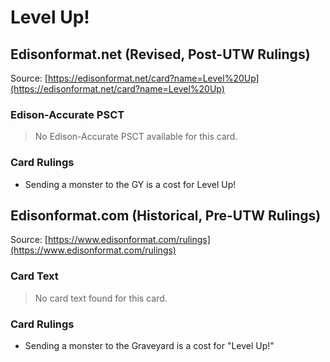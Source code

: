 # Level Up!

## Edisonformat.net (Revised, Post-UTW Rulings)

Source: [https://edisonformat.net/card?name=Level%20Up](https://edisonformat.net/card?name=Level%20Up)

### Edison-Accurate PSCT

> No Edison-Accurate PSCT available for this card.

### Card Rulings

*   Sending a monster to the GY is a cost for Level Up!


## Edisonformat.com (Historical, Pre-UTW Rulings)

Source: [https://www.edisonformat.com/rulings](https://www.edisonformat.com/rulings)

### Card Text

> No card text found for this card.

### Card Rulings

*   Sending a monster to the Graveyard is a cost for "Level Up!"


